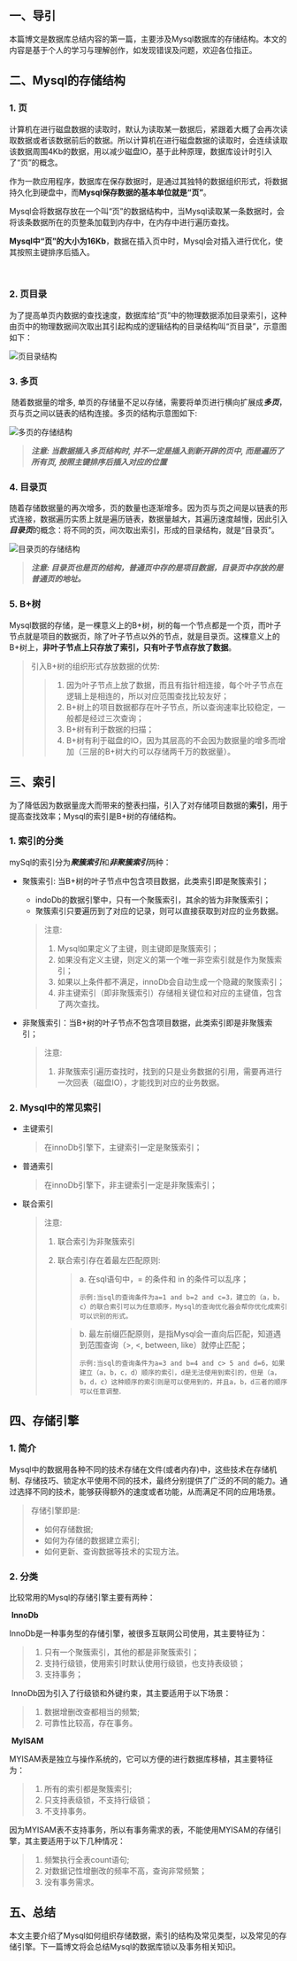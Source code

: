 

## 一、导引

​		本篇博文是数据库总结内容的第一篇，主要涉及Mysql数据库的存储结构。本文的内容是基于个人的学习与理解创作，如发现错误及问题，欢迎各位指正。



## 二、Mysql的存储结构

### 1. 页

​		计算机在进行磁盘数据的读取时，默认为读取某一数据后，紧跟着大概了会再次读取数据或者该数据前后的数据。所以计算机在进行磁盘数据的读取时，会连续读取该数据周围4Kb的数据，用以减少磁盘IO，基于此种原理，数据库设计时引入了“页”的概念。

​		作为一款应用程序，数据库在保存数据时，是通过其独特的数据组织形式，将数据持久化到硬盘中，而**Mysql保存数据的基本单位就是“页”**。

​		Mysql会将数据存放在一个叫“页”的数据结构中，当Mysql读取某一条数据时，会将该条数据所在的页整条加载到内存中，在内存中进行遍历查找。

​		**Mysql中“页”的大小为16Kb**，数据在插入页中时，Mysql会对插入进行优化，使其按照主键排序后插入。

​		

### 2. 页目录

​		为了提高单页内数据的查找速度，数据库给“页”中的物理数据添加目录索引，这种由页中的物理数据间次取出其引起构成的逻辑结构的目录结构叫“页目录”，示意图如下：

![页目录结构](https://blog-image-zhiyuan.oss-cn-beijing.aliyuncs.com/blogImage/%E9%A1%B5%E7%9B%AE%E5%BD%95%E7%BB%93%E6%9E%84.png)



### 3. 多页

​		随着数据量的增多, 单页的存储量不足以存储，需要将单页进行横向扩展成***多页***，页与页之间以链表的结构连接。多页的结构示意图如下:

![多页的存储结构](https://blog-image-zhiyuan.oss-cn-beijing.aliyuncs.com/blogImage/%E5%A4%9A%E9%A1%B5%E7%9A%84%E5%AD%98%E5%82%A8%E7%BB%93%E6%9E%84.png)

> ***注意: 当数据插入多页结构时, 并不一定是插入到新开辟的页中, 而是遍历了所有页, 按照主键排序后插入对应的位置***



### 4. 目录页

​		随着存储数据量的再次增多，页的数量也逐渐增多。因为页与页之间是以链表的形式连接，数据遍历实质上就是遍历链表，数据量越大，其遍历速度越慢，因此引入***目录页***的概念：将不同的页，间次取出索引，形成的目录结构，就是“目录页”。

![目录页的存储结构](https://blog-image-zhiyuan.oss-cn-beijing.aliyuncs.com/blogImage/%E7%9B%AE%E5%BD%95%E9%A1%B5%E7%9A%84%E5%AD%98%E5%82%A8%E7%BB%93%E6%9E%84.png)

> ***注意: 目录页也是页的结构，普通页中存的是项目数据，目录页中存放的是普通页的地址。***



### 5. B+树

​		Mysql数据的存储，是一棵意义上的B+树，树的每一个节点都是一个页，而叶子节点就是项目的数据页，除了叶子节点以外的节点，就是目录页。这棵意义上的B+树上，**非叶子节点上只存放了索引，只有叶子节点存放了数据**。

> 引入B+树的组织形式存放数据的优势:
>
> > 1. 因为叶子节点上放了数据，而且有指针相连接，每个叶子节点在逻辑上是相连的，所以对应范围查找比较友好；
> > 2. B+树上的项目数据都存在叶子节点，所以查询速率比较稳定，一般都是经过三次查询；
> > 3. B+树有利于数据的扫描；
> > 4. B+树有利于磁盘的IO，因为其层高的不会因为数据量的增多而增加（三层的B+树大约可以存储两千万的数据量）。



## 三、索引

​		为了降低因为数据量庞大而带来的整表扫描，引入了对存储项目数据的**索引**，用于提高查找效率；Mysql的索引是B+树的存储结构。



### 1. 索引的分类

​		mySql的索引分为***聚簇索引***和***非聚簇索引***两种：

* 聚簇索引: 当B+树的叶子节点中包含项目数据，此类索引即是聚簇索引；

  * indoDb的数据引擎中，只有一个聚簇索引，其余的皆为非聚簇索引；
  * 聚簇索引只要遍历到了对应的记录，则可以直接获取到对应的业务数据。

  > 注意:
  >
  > 1. Mysql如果定义了主键，则主键即是聚簇索引；
  > 2. 如果没有定义主键，则定义的第一个唯一非空索引就是作为聚簇索引；
  > 3. 如果以上条件都不满足，innoDb会自动生成一个隐藏的聚簇索引；
  > 4. 非主键索引（即非聚簇索引）存储相关键位和对应的主键值，包含了两次查找。


* 非聚簇索引：当B+树的叶子节点不包含项目数据，此类索引即是非聚簇索引；

  > 注意:
  >
  > 1. 非聚簇索引遍历查找时，找到的只是业务数据的引用，需要再进行一次回表（磁盘IO），才能找到对应的业务数据。



### 2. Mysql中的常见索引

* 主键索引

  > 在innoDb引擎下，主键索引一定是聚簇索引；

* 普通索引

  > 在innoDb引擎下，非主键索引一定是非聚簇索引；

* 联合索引

  > 注意:
  >
  > 1. 联合索引为非聚簇索引
  >
  > 2. 联合索引存在着最左匹配原则:
  >
  >    > a. 在sql语句中，= 的条件和 in 的条件可以乱序；
  >    >
  >    > ``示例:当sql的查询条件为a=1 and b=2 and c=3，建立的（a，b，c）的联合索引可以为任意顺序，Mysql的查询优化器会帮你优化成索引可以识别的形式。``
  >
  >    > b. 最左前缀匹配原则，是指Mysql会一直向后匹配，知道遇到范围查询（>, <, between, like）就停止匹配；
  >    >
  >    > ``示例:当sql的查询条件为a=3 and b=4 and c> 5 and d=6，如果建立（a，b，c，d）顺序的索引，d是无法使用到索引的，但是（a，b，d，c）这种顺序的索引则是可以使用到的，并且a，b，d三者的顺序可以任意调整``.



## 四、存储引擎

### 1. 简介

​		Mysql中的数据用各种不同的技术存储在文件(或者内存)中，这些技术在存储机制、存储技巧、锁定水平使用不同的技术，最终分别提供了广泛的不同的能力。通过选择不同的技术，能够获得额外的速度或者功能，从而满足不同的应用场景。

> 存储引擎即是:
>
> * 如何存储数据;
> * 如何为存储的数据建立索引;
> * 如何更新、查询数据等技术的实现方法。



### 2. 分类

比较常用的Mysql的存储引擎主要有两种：

​	**InnoDb**

​	InnoDb是一种事务型的存储引擎，被很多互联网公司使用，其主要特征为：

> 1. 只有一个聚簇索引，其他的都是非聚簇索引；
> 2. 支持行级锁，使用索引时默认使用行级锁，也支持表级锁；
> 3. 支持事务；

​	InnoDb因为引入了行级锁和外键约束，其主要适用于以下场景：

> 1. 数据增删改查都相当的频繁;
> 2. 可靠性比较高，存在事务。



​	**MyISAM**

​	MYISAM表是独立与操作系统的，它可以方便的进行数据库移植，其主要特征为：

> 1. 所有的索引都是聚簇索引;
> 2. 只支持表级锁，不支持行级锁；
> 3. 不支持事务。

​	因为MYISAM表不支持事务，所以有事务需求的表，不能使用MYISAM的存储引擎，其主要适用于以下几种情况：

> 1. 频繁执行全表count语句;
> 2. 对数据记性增删改的频率不高，查询非常频繁；
> 3. 没有事务需求。



## 五、总结

​		本文主要介绍了Mysql如何组织存储数据，索引的结构及常见类型，以及常见的存储引擎。下一篇博文将会总结Mysql的数据库锁以及事务相关知识。